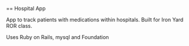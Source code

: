 == Hospital App	

App to track patients with medications within hospitals.  Built for Iron Yard ROR class.

Uses Ruby on Rails, mysql and Foundation